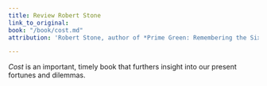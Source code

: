 ```yaml
---
title: Review Robert Stone
link_to_original: 
book: "/book/cost.md"
attribution: 'Robert Stone, author of *Prime Green: Remembering the Sixties*'

---
```

*Cost* is an important, timely book that furthers insight into our present fortunes and dilemmas.